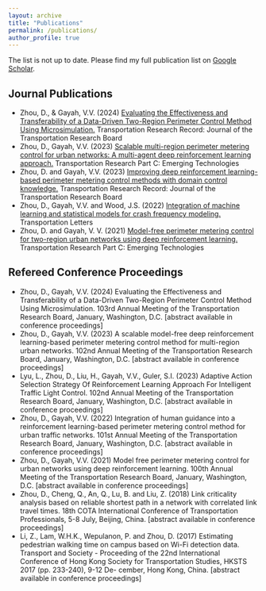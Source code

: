 ```yaml
---
layout: archive
title: "Publications"
permalink: /publications/
author_profile: true
---
```


<!-- {% if site.author.googlescholar %}
  <div class="wordwrap">You can also find my articles on <a href="{{site.author.googlescholar}}">my Google Scholar profile</a>.</div>
{% endif %}

{% include base_path %}

{% for post in site.publications reversed %}
  {% include archive-single.html %}
{% endfor %} -->


The list is not up to date. Please find my full publication list on [Google Scholar](https://scholar.google.com/citations?user=ItB3nQwAAAAJ&hl=zh-CN).

Journal Publications
-----
* Zhou, D., & Gayah, V.V. (2024) [Evaluating the Effectiveness and Transferability of a Data-Driven Two-Region Perimeter Control Method Using Microsimulation.](https://doi.org/10.1177/03611981241230313) Transportation Research Record: Journal of the Transportation Research Board
* Zhou, D., Gayah, V.V. (2023) [Scalable multi-region perimeter metering control for urban networks: A multi-agent deep reinforcement learning approach.](https://doi.org/10.1016/J.TRC.2023.104033) Transportation Research Part C: Emerging Technologies
* Zhou, D. and Gayah, V.V. (2023) [Improving deep reinforcement learning-based perimeter metering control methods with domain control knowledge.](https://doi.org/10.1177/03611981231152466) Transportation Research Record: Journal of the Transportation Research Board
* Zhou, D., Gayah, V.V. and Wood, J.S. (2022) [Integration of machine learning and statistical models for crash frequency modeling.](https://doi.org/10.1080/19427867.2022.2158257) Transportation Letters
* Zhou, D. and Gayah, V. V. (2021) [Model-free perimeter metering control for two-region urban networks using deep reinforcement learning.](https://doi.org/10.1016/j.trc.2020.102949) Transportation Research Part C: Emerging Technologies

Refereed Conference Proceedings
-----

* Zhou, D., Gayah, V.V. (2024) Evaluating the Effectiveness and Transferability of a Data-Driven Two-Region Perimeter Control Method Using Microsimulation. 103rd Annual Meeting of the Transportation Research Board, January, Washington, D.C. [abstract available in conference proceedings]
* Zhou, D., Gayah, V.V. (2023) A scalable model-free deep reinforcement learning-based perimeter metering control method for multi-region urban networks. 102nd Annual Meeting of the Transportation Research Board, January, Washington, D.C. [abstract available in conference proceedings]
* Lyu, L., Zhou, D., Liu, H., Gayah, V.V., Guler, S.I. (2023) Adaptive Action Selection Strategy Of Reinforcement Learning Approach For Intelligent Traffic Light Control. 102nd Annual Meeting of the Transportation Research Board, January, Washington, D.C. [abstract available in conference proceedings]
* Zhou, D., Gayah, V.V. (2022) Integration of human guidance into a reinforcement learning-based perimeter metering control method for urban traffic networks. 101st Annual Meeting of the Transportation Research Board, January, Washington, D.C. [abstract available in conference proceedings]
* Zhou, D., Gayah, V.V. (2021) Model free perimeter metering control for urban networks using deep reinforcement learning. 100th Annual Meeting of the Transportation Research Board, January, Washington, D.C. [abstract available in conference proceedings]
* Zhou, D., Cheng, Q., An, Q., Lu, B. and Liu, Z. (2018) Link criticality analysis based on reliable shortest path in a network with correlated link travel times. 18th COTA International Conference of Transportation Professionals, 5-8 July, Beijing, China. [abstract available in conference proceedings]
* Li, Z., Lam, W.H.K., Wepulanon, P. and Zhou, D. (2017) Estimating pedestrian walking time on campus based on Wi-Fi detection data. Transport and Society - Proceeding of the 22nd International Conference of Hong Kong Society for Transportation Studies, HKSTS 2017 (pp. 233-240), 9-12 De-
cember, Hong Kong, China. [abstract available in conference proceedings]
